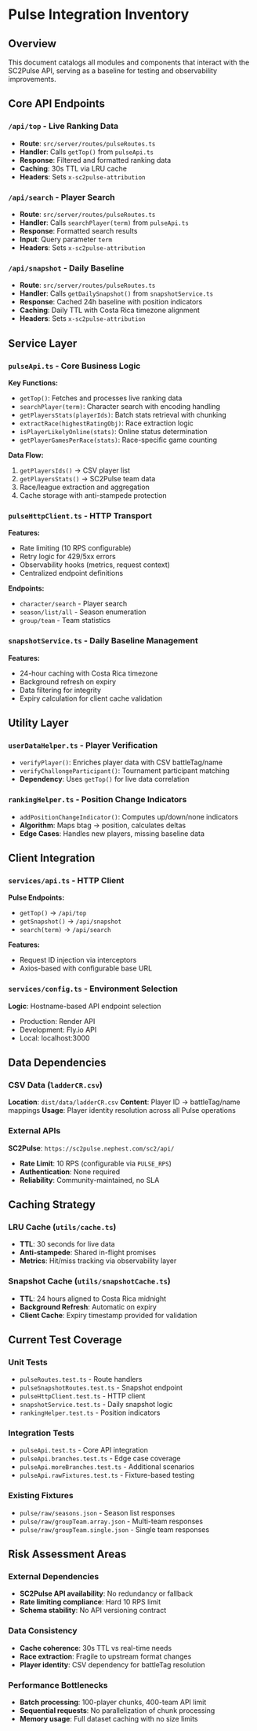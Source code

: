 # Pulse Integration Inventory

## Overview
This document catalogs all modules and components that interact with the SC2Pulse API, serving as a baseline for testing and observability improvements.

## Core API Endpoints

### `/api/top` - Live Ranking Data
- **Route**: `src/server/routes/pulseRoutes.ts`
- **Handler**: Calls `getTop()` from `pulseApi.ts`
- **Response**: Filtered and formatted ranking data
- **Caching**: 30s TTL via LRU cache
- **Headers**: Sets `x-sc2pulse-attribution`

### `/api/search` - Player Search
- **Route**: `src/server/routes/pulseRoutes.ts` 
- **Handler**: Calls `searchPlayer(term)` from `pulseApi.ts`
- **Response**: Formatted search results
- **Input**: Query parameter `term`
- **Headers**: Sets `x-sc2pulse-attribution`

### `/api/snapshot` - Daily Baseline
- **Route**: `src/server/routes/pulseRoutes.ts`
- **Handler**: Calls `getDailySnapshot()` from `snapshotService.ts`
- **Response**: Cached 24h baseline with position indicators
- **Caching**: Daily TTL with Costa Rica timezone alignment
- **Headers**: Sets `x-sc2pulse-attribution`

## Service Layer

### `pulseApi.ts` - Core Business Logic
**Key Functions:**
- `getTop()`: Fetches and processes live ranking data
- `searchPlayer(term)`: Character search with encoding handling
- `getPlayersStats(playerIds)`: Batch stats retrieval with chunking
- `extractRace(highestRatingObj)`: Race extraction logic
- `isPlayerLikelyOnline(stats)`: Online status determination
- `getPlayerGamesPerRace(stats)`: Race-specific game counting

**Data Flow:**
1. `getPlayersIds()` → CSV player list
2. `getPlayersStats()` → SC2Pulse team data 
3. Race/league extraction and aggregation
4. Cache storage with anti-stampede protection

### `pulseHttpClient.ts` - HTTP Transport
**Features:**
- Rate limiting (10 RPS configurable)
- Retry logic for 429/5xx errors
- Observability hooks (metrics, request context)
- Centralized endpoint definitions

**Endpoints:**
- `character/search` - Player search
- `season/list/all` - Season enumeration  
- `group/team` - Team statistics

### `snapshotService.ts` - Daily Baseline Management
**Features:**
- 24-hour caching with Costa Rica timezone
- Background refresh on expiry
- Data filtering for integrity
- Expiry calculation for client cache validation

## Utility Layer

### `userDataHelper.ts` - Player Verification
- `verifyPlayer()`: Enriches player data with CSV battleTag/name
- `verifyChallongeParticipant()`: Tournament participant matching
- **Dependency**: Uses `getTop()` for live data correlation

### `rankingHelper.ts` - Position Change Indicators  
- `addPositionChangeIndicator()`: Computes up/down/none indicators
- **Algorithm**: Maps btag → position, calculates deltas
- **Edge Cases**: Handles new players, missing baseline data

## Client Integration

### `services/api.ts` - HTTP Client
**Pulse Endpoints:**
- `getTop()` → `/api/top`
- `getSnapshot()` → `/api/snapshot` 
- `search(term)` → `/api/search`

**Features:**
- Request ID injection via interceptors
- Axios-based with configurable base URL

### `services/config.ts` - Environment Selection
**Logic**: Hostname-based API endpoint selection
- Production: Render API
- Development: Fly.io API  
- Local: localhost:3000

## Data Dependencies

### CSV Data (`ladderCR.csv`)
**Location**: `dist/data/ladderCR.csv`
**Content**: Player ID → battleTag/name mappings
**Usage**: Player identity resolution across all Pulse operations

### External APIs
**SC2Pulse**: `https://sc2pulse.nephest.com/sc2/api/`
- **Rate Limit**: 10 RPS (configurable via `PULSE_RPS`)
- **Authentication**: None required
- **Reliability**: Community-maintained, no SLA

## Caching Strategy

### LRU Cache (`utils/cache.ts`)
- **TTL**: 30 seconds for live data
- **Anti-stampede**: Shared in-flight promises
- **Metrics**: Hit/miss tracking via observability layer

### Snapshot Cache (`utils/snapshotCache.ts`)  
- **TTL**: 24 hours aligned to Costa Rica midnight
- **Background Refresh**: Automatic on expiry
- **Client Cache**: Expiry timestamp provided for validation

## Current Test Coverage

### Unit Tests
- `pulseRoutes.test.ts` - Route handlers
- `pulseSnapshotRoutes.test.ts` - Snapshot endpoint
- `pulseHttpClient.test.ts` - HTTP client
- `snapshotService.test.ts` - Daily snapshot logic
- `rankingHelper.test.ts` - Position indicators

### Integration Tests
- `pulseApi.test.ts` - Core API integration
- `pulseApi.branches.test.ts` - Edge case coverage
- `pulseApi.moreBranches.test.ts` - Additional scenarios
- `pulseApi.rawFixtures.test.ts` - Fixture-based testing

### Existing Fixtures
- `pulse/raw/seasons.json` - Season list responses
- `pulse/raw/groupTeam.array.json` - Multi-team responses
- `pulse/raw/groupTeam.single.json` - Single team responses

## Risk Assessment Areas

### External Dependencies
- **SC2Pulse API availability**: No redundancy or fallback
- **Rate limiting compliance**: Hard 10 RPS limit
- **Schema stability**: No API versioning contract

### Data Consistency  
- **Cache coherence**: 30s TTL vs real-time needs
- **Race extraction**: Fragile to upstream format changes
- **Player identity**: CSV dependency for battleTag resolution

### Performance Bottlenecks
- **Batch processing**: 100-player chunks, 400-team API limit
- **Sequential requests**: No parallelization of chunk processing
- **Memory usage**: Full dataset caching with no size limits